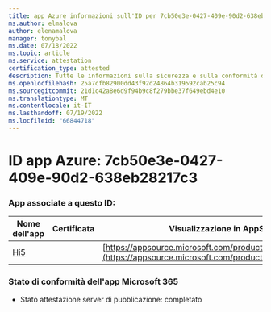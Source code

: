 ```yaml
---
title: app Azure informazioni sull'ID per 7cb50e3e-0427-409e-90d2-638eb28217c3
ms.author: elmalova
author: elenamalova
manager: tonybal
ms.date: 07/18/2022
ms.topic: article
ms.service: attestation
certification_type: attested
description: Tutte le informazioni sulla sicurezza e sulla conformità disponibili per 7cb50e3e-0427-409e-90d2-638eb28217c3.
ms.openlocfilehash: 25a7cfb82900dd43f92d24864b319592cab25c94
ms.sourcegitcommit: 21d1c42a8e6d9f94b9c8f279bbe37f649ebd4e10
ms.translationtype: MT
ms.contentlocale: it-IT
ms.lasthandoff: 07/19/2022
ms.locfileid: "66844718"
---
```

# <a name="azure-app-id-7cb50e3e-0427-409e-90d2-638eb28217c3"></a>ID app Azure: 7cb50e3e-0427-409e-90d2-638eb28217c3


### <a name="apps-associated-with-this-id"></a>App associate a questo ID:
| **Nome dell'app** | **Certificata** | **Visualizzazione in AppSource** |
|--------------|---------------|-----------------------|
| [Hi5](../forward/WA200001610.md) |  | [https://appsource.microsoft.com/product/office/WA200001610](https://appsource.microsoft.com/product/office/WA200001610) |

### <a name="microsoft-365-app-compliance-status"></a>Stato di conformità dell'app Microsoft 365
- Stato attestazione server di pubblicazione: completato

